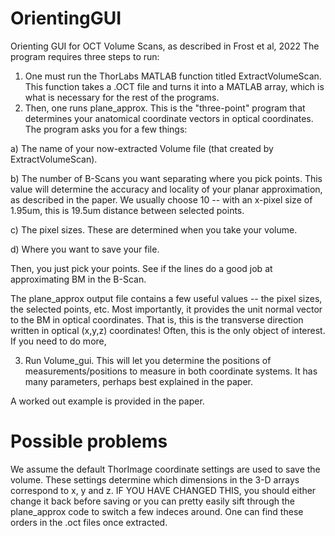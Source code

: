 # OrientingGUI
Orienting GUI for OCT Volume Scans, as described in Frost et al, 2022
The program requires three steps to run: 
1) One must run the ThorLabs MATLAB function titled ExtractVolumeScan. This function takes a .OCT file and turns it into a MATLAB array, which is what is necessary for the rest of the programs.
2) Then, one runs plane_approx. This is the "three-point" program that determines your anatomical coordinate vectors in optical coordinates. The program asks you for a few things:
  
  a) The name of your now-extracted Volume file (that created by ExtractVolumeScan).
  
  b) The number of B-Scans you want separating where you pick points. This value will determine the accuracy and locality of your planar approximation, as described in the paper. We usually choose 10 -- with an x-pixel size of 1.95um, this is 19.5um distance between selected points.
  
  c) The pixel sizes. These are determined when you take your volume.
  
  d) Where you want to save your file.

Then, you just pick your points. See if the lines do a good job at approximating BM in the B-Scan.

The plane_approx output file contains a few useful values -- the pixel sizes, the selected points, etc. Most importantly, it provides the unit normal vector to the BM in optical coordinates.
That is, this is the transverse direction written in optical (x,y,z) coordinates! Often, this is the only object of interest. If you need to do more, 

  3) Run Volume_gui. This will let you determine the positions of measurements/positions to measure in both coordinate systems. It has many parameters, perhaps best explained in the paper.

A worked out example is provided in the paper.

# Possible problems
We assume the default ThorImage coordinate settings are used to save the volume. These settings determine which dimensions in the 3-D arrays correspond to x, y and z.
IF YOU HAVE CHANGED THIS, you should either change it back before saving or you can pretty easily sift through the plane_approx code to switch a few indeces around.
One can find these orders in the .oct files once extracted.
